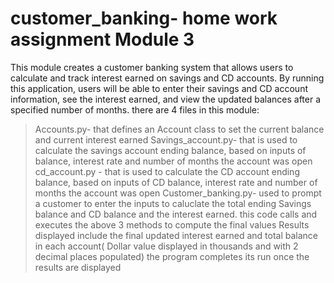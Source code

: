 # customer_banking- home work assignment Module 3
This module creates a customer banking system that allows users to calculate and track interest earned on savings and CD accounts. By running this application, users will be able to enter their savings and CD account information, see the interest earned, and view the updated balances after a specified number of months.
there are 4 files in this module:
> Accounts.py- that  defines an Account class to set the current balance and current interest earned
> Savings_account.py- that is used to calculate the savings account ending balance, based on inputs of balance, interest rate and number of months the account was open
> cd_account.py - that is used to calculate the CD account ending balance, based on inputs of CD balance, interest rate and number of months the account was open
> Customer_banking.py- used to prompt a customer to enter the inputs to caluclate the total ending Savings balance and CD balance and the interest earned. this code calls and  executes the above 3 methods to compute the final values
Results displayed include the final updated interest earned and total balance in each account( Dollar value displayed in thousands and  with 2 decimal places populated)
the program completes its run once the results are displayed
